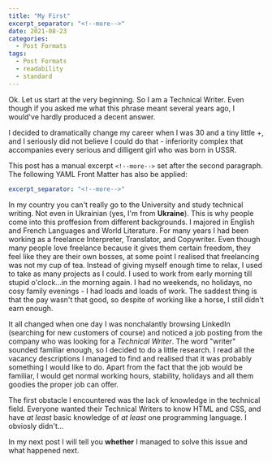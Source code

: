 ```yaml
---
title: "My First"
excerpt_separator: "<!--more-->"
date: 2021-08-23
categories:
  - Post Formats
tags:
  - Post Formats
  - readability
  - standard
---
```


Ok. Let us start at the very beginning. So I am a Technical Writer. Even though if you asked me what this phrase meant several years ago, I would've hardly produced a decent answer.

I decided to dramatically change my career when I was 30 and a tiny little +, and I seriously did not believe I could do that - inferiority complex that accompanies every serious and dilligent girl who was born in USSR.

<!--more-->

This post has a manual excerpt `<!--more-->` set after the second paragraph. The following YAML Front Matter has also be applied:

```yaml
excerpt_separator: "<!--more-->"
```


In my country you can't really go to the University and study technical writing. Not even in Ukrainian (yes, I'm from **Ukraine**). This is why people come into this proffesion from different backgrounds. I majored in English and French Languages and World Literature. For many years I had been working as a freelance Interpreter, Translator, and Copywriter. Even though many people love freelance because it gives them certain freedom, they feel like they are their own bosses, at some point I realised that freelancing was not my cup of tea. Instead of giving myself enough time to relax, I used to take as many projects as I could. I used to work from early morning till stupid o'clock...in the morning again. I had no weekends, no holidays, no cosy family evenings - I had loads and loads of work. The saddest thing is that the pay wasn't that good, so despite of working like a horse, I still didn't earn enough.

It all changed when one day I was nonchalantly browsing LinkedIn (searching for new customers of course) and noticed a job posting from the company who was looking for a _Technical Writer_. The word "writer" sounded familiar enough, so I decided to do a little research. I read all the vacancy descriptions I managed to find and realised that it was probably something I would like to do. Apart from the fact that the job would be familiar, I would get normal working hours, stability, holidays and all them goodies the proper job can offer.

The first obstacle I encountered was the lack of knowledge in the technical field. Everyone wanted their Technical Writers to know HTML and CSS, and have _at least_ basic knowledge of _at least_ one programming language. I obviosly didn't...

In my next post I will tell you **whether** I managed to solve this issue and what happened next.
